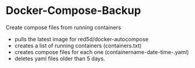 # Docker-Compose-Backup
Create compose files from running containers

* pulls the latest image for red5d/docker-autocompose
* creates a list of running containers (containers.txt)
* creates compose files for each one (containername-date-time-.yaml)
* deletes yaml files older than 5 days.
